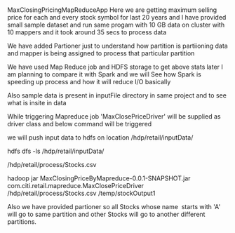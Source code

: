# 
MaxClosingPricingMapReduceApp Here we are getting maximum selling price for each and every stock symbol for last 20 years and 
I have provided small sample dataset and run same progam with 10 GB data on cluster 
with 10 mappers and it took around 35 secs to process data

We have added Partioner just to understand how partition is partiioning data and mapper is being assigned to process that particular partition

We have used Map Reduce job and HDFS storage to get above stats later I am planning to compare it with Spark and we will
See how Spark is speeding up process and how it will reduce I/O basically

Also sample data is present in inputFile directory in same project and to see what is insite in data


While triggering Mapreduce job 'MaxClosePriceDriver' will be supplied as driver class and below command will be triggered

we will push input data to hdfs on location /hdp/retail/inputData/

hdfs dfs -ls /hdp/retail/inputData/

/hdp/retail/process/Stocks.csv

hadoop jar MaxClosingPriceByMapreduce-0.0.1-SNAPSHOT.jar com.citi.retail.mapreduce.MaxClosePriceDriver /hdp/retail/process/Stocks.csv /temp/stockOutput1

Also we have provided partioner so all Stocks whose name  starts with 'A' will go to same partition and other Stocks will go to another different partitions.
